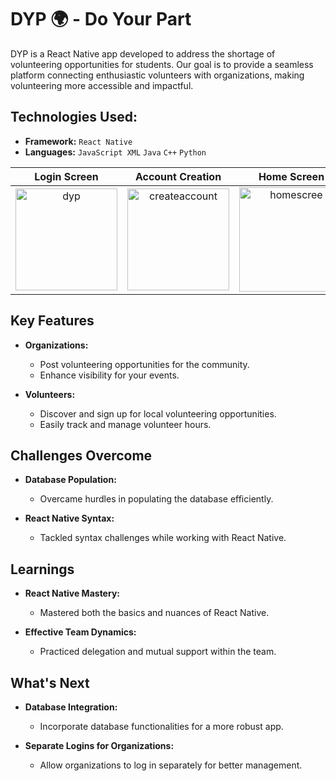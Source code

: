 # DYP 🌍 - Do Your Part 

DYP is a React Native app developed to address the shortage of volunteering opportunities for students. Our goal is to provide a seamless platform connecting enthusiastic volunteers with organizations, making volunteering more accessible and impactful. 

## Technologies Used:

- **Framework:** `React Native`
- **Languages:** `JavaScript XML` `Java` `C++` `Python`


Login Screen             |  Account Creation | Home Screen
:-------------------------:|:-------------------------:|:-------------------------:
<img width="163" alt="dyp" src="https://github.com/sakeefh/UGA-Hacks-8/assets/91638600/4428e4e6-bbfb-4efe-bc74-dbc34ef8dcb7">  |  <img width="163" alt="createaccount" src="https://github.com/sakeefh/UGA-Hacks-8/assets/91638600/cafefd9a-ee50-4c66-a4df-e0c3f1767035"> | <img width="167" alt="homescree" src="https://github.com/sakeefh/UGA-Hacks-8/assets/91638600/3dd563e4-ff9a-436a-a22f-273ad8d6cdcd">

## Key Features

- **Organizations:**
  - Post volunteering opportunities for the community.
  - Enhance visibility for your events.

- **Volunteers:**
  - Discover and sign up for local volunteering opportunities.
  - Easily track and manage volunteer hours.
 
    

## Challenges Overcome

- **Database Population:**
  - Overcame hurdles in populating the database efficiently.
  
- **React Native Syntax:**
  - Tackled syntax challenges while working with React Native.

## Learnings

- **React Native Mastery:**
  - Mastered both the basics and nuances of React Native.
  
- **Effective Team Dynamics:**
  - Practiced delegation and mutual support within the team.

## What's Next

- **Database Integration:**
  - Incorporate database functionalities for a more robust app.
  
- **Separate Logins for Organizations:**
  - Allow organizations to log in separately for better management.
